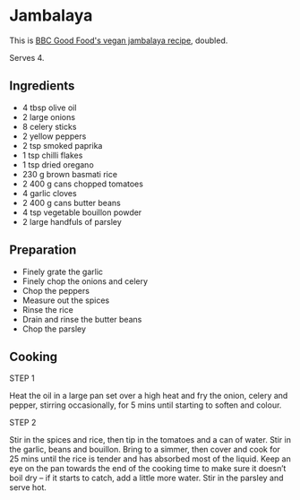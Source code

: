 # Jambalaya

This is [BBC Good Food's vegan jambalaya recipe](https://www.bbcgoodfood.com/recipes/vegan-jambalaya), doubled.

Serves 4.

## Ingredients

- 4 tbsp olive oil
- 2 large onions
- 8 celery sticks
- 2 yellow peppers
- 2 tsp smoked paprika
- 1 tsp chilli flakes
- 1 tsp dried oregano
- 230 g brown basmati rice
- 2 400 g cans chopped tomatoes
- 4 garlic cloves
- 2 400 g cans butter beans
- 4 tsp vegetable bouillon powder
- 2 large handfuls of parsley

## Preparation

- Finely grate the garlic
- Finely chop the onions and celery
- Chop the peppers
- Measure out the spices
- Rinse the rice
- Drain and rinse the butter beans
- Chop the parsley

## Cooking

STEP 1

Heat the oil in a large pan set over a high heat and fry the onion, celery and pepper, stirring occasionally, for 5 mins until starting to soften and colour.

STEP 2

Stir in the spices and rice, then tip in the tomatoes and a can of water. Stir in the garlic, beans and bouillon. Bring to a simmer, then cover and cook for 25 mins until the rice is tender and has absorbed most of the liquid. Keep an eye on the pan towards the end of the cooking time to make sure it doesn’t boil dry – if it starts to catch, add a little more water. Stir in the parsley and serve hot.


